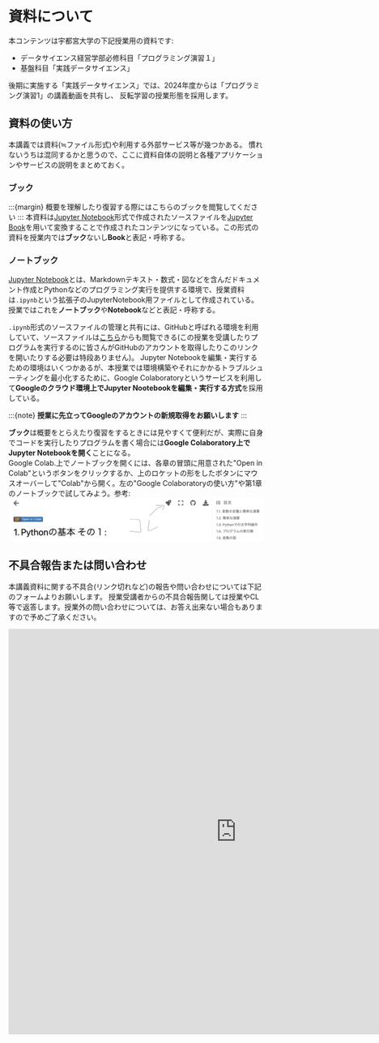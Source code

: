 # 資料について

本コンテンツは宇都宮大学の下記授業用の資料です:
- データサイエンス経営学部必修科目「プログラミング演習１」
- 基盤科目「実践データサイエンス」

後期に実施する「実践データサイエンス」では、2024年度からは「プログラミング演習1」の講義動画を共有し、
反転学習の授業形態を採用します。

## 資料の使い方

本講義では資料(≒ファイル形式)や利用する外部サービス等が幾つかある。
慣れないうちは混同するかと思うので、ここに資料自体の説明と各種アプリケーションやサービスの説明をまとめておく。

### ブック
:::{margin}
概要を理解したり復習する際にはこちらのブックを閲覧してください
:::
本資料は[Jupyter Notebook](https://github.com/jupyter/notebook)形式で作成されたソースファイルを[Jupyter Book](https://jupyterbook.org/en/stable/intro.html)を用いて変換することで作成されたコンテンツになっている。この形式の資料を授業内では**ブック**ないし**Book**と表記・呼称する。

### ノートブック

[Jupyter Notebook](https://github.com/jupyter/notebook)とは、Markdownテキスト・数式・図などを含んだドキュメント作成とPythonなどのプログラミング実行を提供する環境で、授業資料は`.ipynb`という拡張子のJupyterNotebook用ファイルとして作成されている。授業ではこれを**ノートブック**や**Notebook**などと表記・呼称する。

`.ipynb`形式のソースファイルの管理と共有には、GitHubと呼ばれる環境を利用していて、ソースファイルは[こちら](https://github.com/SotaYoshida/Lecture_DataScience)からも閲覧できる(この授業を受講したりプログラムを実行するのに皆さんがGitHubのアカウントを取得したりこのリンクを開いたりする必要は特段ありません)。
Jupyter Notebookを編集・実行するための環境はいくつかあるが、本授業では環境構築やそれにかかるトラブルシューティングを最小化するために、Google Colaboratoryというサービスを利用して**Googleのクラウド環境上でJupyter Nootebookを編集・実行する方式**を採用している。

:::{note}
**授業に先立ってGoogleのアカウントの新規取得をお願いします**
:::

**ブック**は概要をとらえたり復習をするときには見やすくて便利だが、実際に自身でコードを実行したりプログラムを書く場合には**Google Colaboratory上でJupyter Notebookを開く**ことになる。  
Google Colab.上でノートブックを開くには、各章の冒頭に用意された"Open in Colab"というボタンをクリックするか、上のロケットの形をしたボタンにマウスオーバーして"Colab"から開く。左の"Google Colaboratoryの使い方"や第1章のノートブックで試してみよう。参考:
![](notebooks/pic_for_notebook/pic_0_0.png)


## 不具合報告または問い合わせ

本講義資料に関する不具合(リンク切れなど)の報告や問い合わせについては下記のフォームよりお願いします。
授業受講者からの不具合報告関しては授業やCL等で返答します。授業外の問い合わせについては、お答え出来ない場合もありますので予めご了承ください。


<iframe src="https://docs.google.com/forms/d/e/1FAIpQLSe9kSorMjkJPhbHqDWUwBNykaZ1yVDZ1eGl-5goFnNS-vQsQA/viewform?embedded=true" width="900" height="800" frameborder="0" marginheight="0" marginwidth="0">読み込んでいます…</iframe>